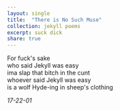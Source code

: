 ```yaml
---
layout: single
title:  "There is No Such Muse" 
collection: jekyll poems
excerpt: suck dick
share: true
---
```




<p>
For fuck's sake <br>
who said Jekyll was easy <br>
ima slap that bitch in the cunt <br>
whoever said Jekyll was easy <br>
is a wolf Hyde-ing in sheep's clothing
</p>

<em> 17-22-01 </em>